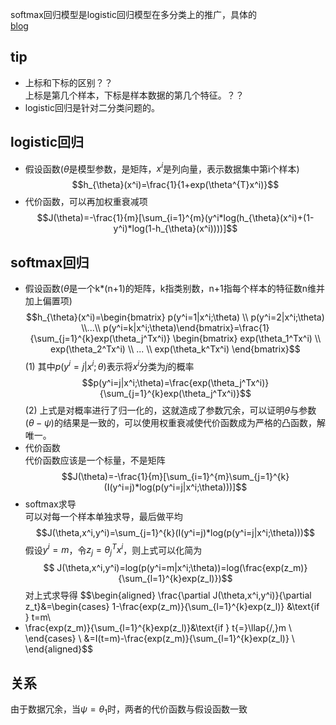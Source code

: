 softmax回归模型是logistic回归模型在多分类上的推广，具体的  
[blog](http://eli.thegreenplace.net/2016/the-softmax-function-and-its-derivative/)
## tip
- 上标和下标的区别？？  
    上标是第几个样本，下标是样本数据的第几个特征。？？
- logistic回归是针对二分类问题的。
## logistic回归
- 假设函数($\theta$是模型参数，是矩阵，$x^i$是列向量，表示数据集中第i个样本)
$$h_{\theta}(x^i)=\frac{1}{1+exp(\theta^{T}x^i)}$$
- 代价函数，可以再加权重衰减项
$$J(\theta)=-\frac{1}{m}[\sum_{i=1}^{m}(y^i*log(h_{\theta}(x^i)+(1-y^i)*log(1-h_{\theta}(x^i))))]$$

## softmax回归
- 假设函数($\theta$是一个k*(n+1)的矩阵，k指类别数，n+1指每个样本的特征数n维并加上偏置项)
$$h_{\theta}(x^i)=\begin{bmatrix} p(y^i=1|x^i;\theta) \\ p(y^i=2|x^i;\theta) \\...\\ p(y^i=k|x^i;\theta)\end{bmatrix}=\frac{1}{\sum_{j=1}^{k}exp(\theta_j^Tx^i)} \begin{bmatrix} exp(\theta_1^Tx^i) \\ exp(\theta_2^Tx^i) \\ ... \\ exp(\theta_k^Tx^i) \end{bmatrix}$$(1)
其中$p(y^i=j|x^i;\theta)$表示将$x^i$分类为$j$的概率  
$$p(y^i=j|x^i;\theta)=\frac{exp(\theta_j^Tx^i)}{\sum_{j=1}^{k}exp(\theta_j^Tx^i)}$$(2)
上式是对概率进行了归一化的，这就造成了参数冗余，可以证明$\theta$与参数($\theta-\psi$)的结果是一致的，可以使用权重衰减使代价函数成为严格的凸函数，解唯一。  
- 代价函数  
代价函数应该是一个标量，不是矩阵
$$J(\theta)=-\frac{1}{m}[\sum_{i=1}^{m}\sum_{j=1}^{k}(I(y^i=j)*log(p(y^i=j|x^i;\theta)))]$$
- softmax求导  
可以对每一个样本单独求导，最后做平均
$$J(\theta,x^i,y^i)=\sum_{j=1}^{k}(I(y^i=j)*log(p(y^i=j|x^i;\theta)))$$
假设$y^i=m$，令$z_j=\theta_j^Tx^i$，则上式可以化简为
$$
J(\theta,x^i,y^i)=log(p(y^i=m|x^i;\theta))=log(\frac{exp(z_m)}{\sum_{l=1}^{k}exp(z_l)})$$
对上式求导得
$$\begin{aligned}
\frac{\partial J(\theta,x^i,y^i)}{\partial z_t}&=\begin{cases}
1-\frac{exp(z_m)}{\sum_{l=1}^{k}exp(z_l)} &\text{if  } t=m\\
- \frac{exp(z_m)}{\sum_{l=1}^{k}exp(z_l)}&\text{if  } t{=}\llap{/\,}m \\
\end{cases} \\
&=I(t=m)-\frac{exp(z_m)}{\sum_{l=1}^{k}exp(z_l)} \\
\end{aligned}$$


## 关系
由于数据冗余，当$\psi=\theta_1$时，两者的代价函数与假设函数一致

